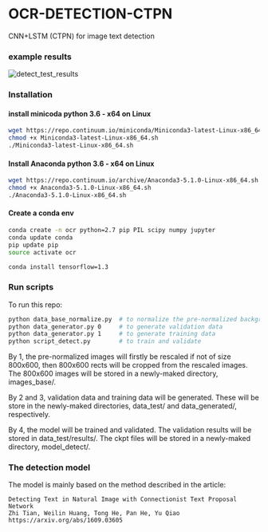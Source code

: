 # OCR-DETECTION-CTPN
  
  
CNN+LSTM (CTPN) for image text detection

  
### example results
  
![detect_test_results](https://github.com/Li-Ming-Fan/OCR-DETECTION-CTPN/blob/master/detect_test_result/5000_bkgd_1_0_generated_0.png?raw=true)
  
### Installation

#### install minicoda python 3.6 - x64 on Linux
```bash
wget https://repo.continuum.io/miniconda/Miniconda3-latest-Linux-x86_64.sh
chmod +x Miniconda3-latest-Linux-x86_64.sh
./Miniconda3-latest-Linux-x86_64.sh
```

#### Install Anaconda python 3.6 - x64 on Linux
```bash
wget https://repo.continuum.io/archive/Anaconda3-5.1.0-Linux-x86_64.sh
chmod +x Anaconda3-5.1.0-Linux-x86_64.sh
./Anaconda3-5.1.0-Linux-x86_64.sh
```
#### Create a conda env
```bash
conda create -n ocr python=2.7 pip PIL scipy numpy jupyter
conda update conda
pip update pip
source activate ocr

conda install tensorflow=1.3
```
  
### Run scripts
  
To run this repo:
```bash  
python data_base_normalize.py  # to normalize the pre-normalized background images 
python data_generator.py 0     # to generate validation data
python data_generator.py 1     # to generate training data
python script_detect.py        # to train and validate
```
  
By 1, the pre-normalized images will firstly be rescaled if not of size 800x600, then 800x600 rects will be cropped from the rescaled images. The 800x600 images will be stored in a newly-maked directory, images_base/.
  
By 2 and 3, validation data and training data will be generated. These will be store in the newly-maked directories, data_test/ and data_generated/, respectively.
  
By 4, the model will be trained and validated. The validation results will be stored in data_test/results/. The ckpt files will be stored in a newly-maked directory, model_detect/.

### The detection model
  
The model is mainly based on the method described in the article:
```  
Detecting Text in Natural Image with Connectionist Text Proposal Network
Zhi Tian, Weilin Huang, Tong He, Pan He, Yu Qiao
https://arxiv.org/abs/1609.03605
```


